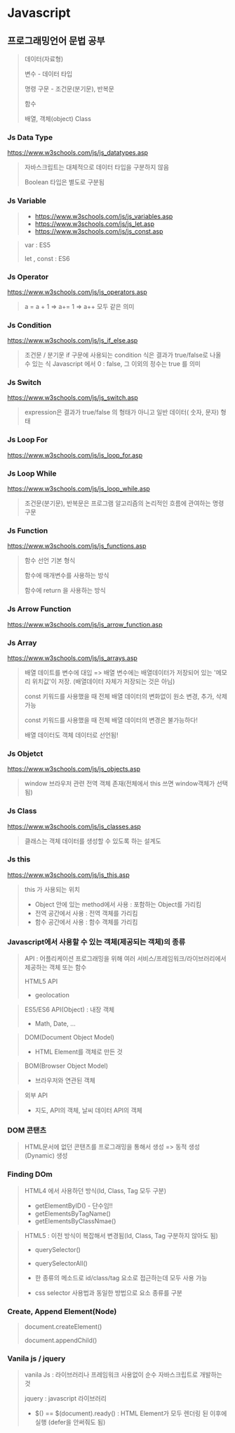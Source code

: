 # Javascript

## 프로그래밍언어 문법 공부

> 데이터(자료형)
>
> 변수 - 데이터 타입
>
> 명령 구문 - 조건문(분기문), 반복문
>
> 함수
>
> 배열, 객체(object) Class

### Js Data Type

https://www.w3schools.com/js/js_datatypes.asp

> 자바스크립트는 대체적으로 데이터 타입을 구분하지 않음
>
> Boolean 타입은 별도로 구분됨

### Js Variable

> - https://www.w3schools.com/js/js_variables.asp
> - https://www.w3schools.com/js/js_let.asp
> - https://www.w3schools.com/js/js_const.asp

> var : ES5
>
> let , const : ES6

### Js Operator

https://www.w3schools.com/js/js_operators.asp

> a = a + 1
> => a+= 1
> => a++ 모두 같은 의미

### Js Condition

https://www.w3schools.com/js/js_if_else.asp

> 조건문 / 분기문
> if 구문에 사용되는 condition 식은 결과가 true/false로 나올 수 있는 식
> Javascript 에서 0 : false, 그 이외의 정수는 true 를 의미

### Js Switch

https://www.w3schools.com/js/js_switch.asp

> expression은 결과가 true/false 의 형태가 아니고 일반 데이터( 숫자, 문자) 형태

### Js Loop For

https://www.w3schools.com/js/js_loop_for.asp

### Js Loop While

https://www.w3schools.com/js/js_loop_while.asp

> 조건문(분기문), 반복문은 프로그램 알고리즘의 논리적인 흐름에 관여하는 명령구문

### Js Function

https://www.w3schools.com/js/js_functions.asp

> 함수 선언 기본 형식
>
> 함수에 매개변수를 사용하는 방식
>
> 함수에 return 을 사용하는 방식

### Js Arrow Function

https://www.w3schools.com/js/js_arrow_function.asp

### Js Array

https://www.w3schools.com/js/js_arrays.asp

> 배열 데이트를 변수에 대입 => 배열 변수에는 배열데이터가 저장되어 있는 '메모리 위치값'이 저장. (배열데이터 자체가 저장되는 것은 아님)
>
> const 키워드를 사용했을 때 전체 배열 데이터의 변화없이 원소 변경, 추가, 삭제 가능
>
> const 키워드를 사용했을 때 전체 배열 데이터의 변경은 불가능하다!
>
> 배열 데이터도 객체 데이터로 선언됨!

### Js Objetct

https://www.w3schools.com/js/js_objects.asp

> window 브라우저 관련 전역 객체 존재(전체에서 this 쓰면 window객체가 선택됨)

### Js Class

https://www.w3schools.com/js/js_classes.asp

> 클래스는 객체 데이터를 생성할 수 있도록 하는 설계도

### Js this

https://www.w3schools.com/js/js_this.asp

> this 가 사용되는 위치
>
> - Object 안에 있는 method에서 사용 : 포함하는 Object를 가리킴
> - 전역 공간에서 사용 : 전역 객체를 가리킴
> - 함수 공간에서 사용 : 함수 객체를 가리킴

### Javascript에서 사용할 수 있는 객체(제공되는 객체)의 종류

> API : 어플리케이션 프로그래밍을 위해 여러 서비스/프레임워크/라이브러리에서 제공하는 객체 또는 함수
>
> HTML5 API
>
> - geolocation

> ES5/ES6 API(Object) : 내장 객체
>
> - Math, Date, ...

> DOM(Document Object Model)
>
> - HTML Element를 객체로 만든 것

> BOM(Browser Object Model)
>
> - 브라우저와 연관된 객체

> 외부 API
>
> - 지도, API의 객체, 날씨 데이터 API의 객체

### DOM 콘탠츠

> HTML문서에 없던 콘탠츠를 프로그래밍을 통해서 생성 => 동적 생성(Dynamic) 생성

### Finding DOm

> HTML4 에서 사용하던 방식(Id, Class, Tag 모두 구분)
>
> - getElementByID() - 단수임!!
> - getElementsByTagName()
> - getElementsByClassNmae()

> HTML5 : 이전 방식이 복잡해서 변경됨(Id, Class, Tag 구분하지 않아도 됨)
>
> - querySelector()
>
> - querySelectorAll()
>
> - 한 종류의 메소드로 id/class/tag 요소로 접근하는데 모두 사용 가능
> - css selector 사용법과 동일한 방법으로 요소 종류를 구분

### Create, Append Element(Node)

> document.createElement()
>
> document.appendChild()

### Vanila js / jquery

> vanila Js : 라이브러리나 프레임워크 사용없이 순수 자바스크립트로 개발하는 것
>
> jquery : javascript 라이브러리
>
> - $() == $(document).ready() : HTML Element가 모두 렌더링 된 이후에 실행 (defer을 안써줘도 됨)
